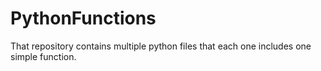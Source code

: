 # PythonFunctions
That repository contains multiple python files that each one includes one simple function.
